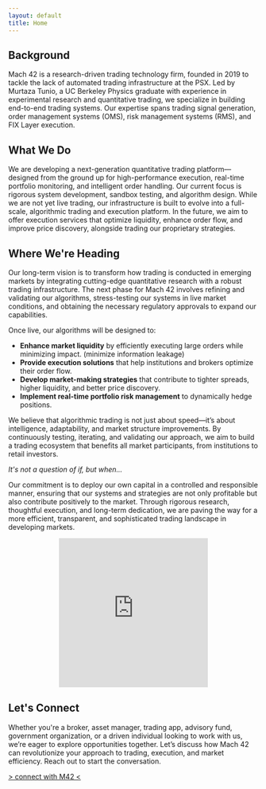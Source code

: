 ```yaml
---
layout: default
title: Home
---
```


## Background

Mach 42 is a research-driven trading technology firm, founded in 2019 to tackle the lack of automated trading infrastructure at the PSX. Led by Murtaza Tunio, a UC Berkeley Physics graduate with experience in experimental research and quantitative trading, we specialize in building end-to-end trading systems. Our expertise spans trading signal generation, order management systems (OMS), risk management systems (RMS), and FIX Layer execution.



## What We Do

We are developing a next-generation quantitative trading platform—designed from the ground up for high-performance execution, real-time portfolio monitoring, and intelligent order handling. Our current focus is rigorous system development, sandbox testing, and algorithm design. While we are not yet live trading, our infrastructure is built to evolve into a full-scale, algorithmic trading and execution platform. In the future, we aim to offer execution services that optimize liquidity, enhance order flow, and improve price discovery, alongside trading our proprietary strategies.

## Where We're Heading

Our long-term vision is to transform how trading is conducted in emerging markets by integrating cutting-edge quantitative research with a robust trading infrastructure. The next phase for Mach 42 involves refining and validating our algorithms, stress-testing our systems in live market conditions, and obtaining the necessary regulatory approvals to expand our capabilities.

Once live, our algorithms will be designed to:

- **Enhance market liquidity** by efficiently executing large orders while minimizing impact. (minimize information leakage)
- **Provide execution solutions** that help institutions and brokers optimize their order flow.
- **Develop market-making strategies** that contribute to tighter spreads, higher liquidity, and better price discovery.
- **Implement real-time portfolio risk management** to dynamically hedge positions.

We believe that algorithmic trading is not just about speed—it’s about intelligence, adaptability, and market structure improvements. By continuously testing, iterating, and validating our approach, we aim to build a trading ecosystem that benefits all market participants, from institutions to retail investors.

_It's not a question of if, but when..._

Our commitment is to deploy our own capital in a controlled and responsible manner, ensuring that our systems and strategies are not only profitable but also contribute positively to the market. Through rigorous research, thoughtful execution, and long-term dedication, we are paving the way for a more efficient, transparent, and sophisticated trading landscape in developing markets. 

<div style="text-align:center"> 
    <iframe src="https://openprocessing.org/sketch/2554156/embed/?plusEmbedHash=d4829e84&userID=152317&plusEmbedFullscreen=true&show=sketch" width="300" height="300" style="border: none;"></iframe>
<br>
</div>

## **Let's Connect**

Whether you're a broker, asset manager, trading app, advisory fund, government organization, or a driven individual looking to work with us, we’re eager to explore opportunities together. Let’s discuss how Mach 42 can revolutionize your approach to trading, execution, and market efficiency. Reach out to start the conversation.

[> connect with M42 <](./connect.html)
